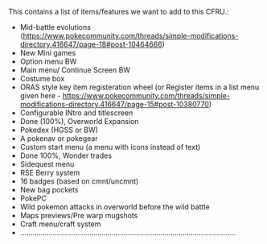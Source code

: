 This contains a list of items/features we want to add to this CFRU.:
- Mid-battle evolutions (https://www.pokecommunity.com/threads/simple-modifications-directory.416647/page-18#post-10464666)
- New Mini games
- Option menu BW
- Main menu/ Continue Screen BW
- Costume box
- ORAS style key item registeration wheel (or Register items in a list menu given here - https://www.pokecommunity.com/threads/simple-modifications-directory.416647/page-15#post-10380770)
- Configurable INtro and titlescreen
- Done (100%), Overworld Expansion
- Pokedex (HGSS or BW)
- A pokenav or pokegear
- Custom start menu (a menu with icons instead of text)
- Done 100%, Wonder trades
- Sidequest menu
- RSE Berry system
- 16 badges (based on cmnt/uncmnt)
- New bag pockets
- PokePC
- Wild pokemon attacks in overworld before the wild battle
- Maps previews/Pre warp mugshots
- Craft menu/craft system
- ..........................................................................................................
